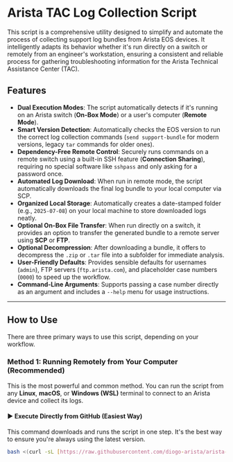 # Arista TAC Log Collection Script

This script is a comprehensive utility designed to simplify and automate the process of collecting support log bundles from Arista EOS devices. It intelligently adapts its behavior whether it's run directly on a switch or remotely from an engineer's workstation, ensuring a consistent and reliable process for gathering troubleshooting information for the Arista Technical Assistance Center (TAC).

## Features

-   **Dual Execution Modes**: The script automatically detects if it's running on an Arista switch (**On-Box Mode**) or a user's computer (**Remote Mode**).
-   **Smart Version Detection**: Automatically checks the EOS version to run the correct log collection commands (`send support-bundle` for modern versions, legacy `tar` commands for older ones).
-   **Dependency-Free Remote Control**: Securely runs commands on a remote switch using a built-in SSH feature (**Connection Sharing**), requiring no special software like `sshpass` and only asking for a password once.
-   **Automated Log Download**: When run in remote mode, the script automatically downloads the final log bundle to your local computer via SCP.
-   **Organized Local Storage**: Automatically creates a date-stamped folder (e.g., `2025-07-08`) on your local machine to store downloaded logs neatly.
-   **Optional On-Box File Transfer**: When run directly on a switch, it provides an option to transfer the generated bundle to a remote server using **SCP** or **FTP**.
-   **Optional Decompression**: After downloading a bundle, it offers to decompress the `.zip` or `.tar` file into a subfolder for immediate analysis.
-   **User-Friendly Defaults**: Provides sensible defaults for usernames (`admin`), FTP servers (`ftp.arista.com`), and placeholder case numbers (`0000`) to speed up the workflow.
-   **Command-Line Arguments**: Supports passing a case number directly as an argument and includes a `--help` menu for usage instructions.

---
## How to Use

There are three primary ways to use this script, depending on your workflow.

### Method 1: Running Remotely from Your Computer (Recommended)

This is the most powerful and common method. You can run the script from any **Linux**, **macOS**, or **Windows (WSL)** terminal to connect to an Arista device and collect its logs.

#### ▶️ Execute Directly from GitHub (Easiest Way)
This command downloads and runs the script in one step. It's the best way to ensure you're always using the latest version.

```bash
bash <(curl -sL [https://raw.githubusercontent.com/diogo-arista/arista-tac-utilities/main/eos-log-collection/tac_log_collector.sh](https://raw.githubusercontent.com/diogo-arista/arista-tac-utilities/main/eos-log-collection/tac_log_collector.sh))

